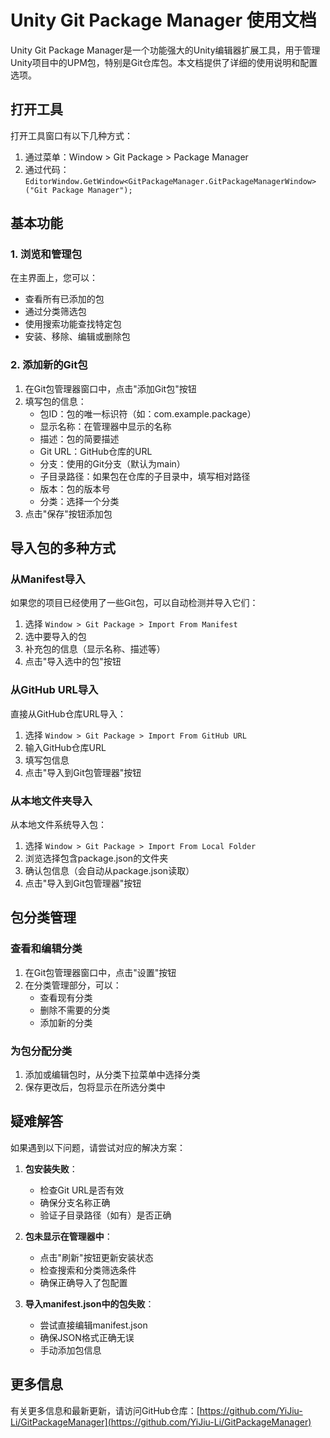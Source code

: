 # Unity Git Package Manager 使用文档

Unity Git Package Manager是一个功能强大的Unity编辑器扩展工具，用于管理Unity项目中的UPM包，特别是Git仓库包。本文档提供了详细的使用说明和配置选项。

## 打开工具

打开工具窗口有以下几种方式：

1. 通过菜单：Window > Git Package > Package Manager
2. 通过代码：`EditorWindow.GetWindow<GitPackageManager.GitPackageManagerWindow>("Git Package Manager");`

## 基本功能

### 1. 浏览和管理包

在主界面上，您可以：

- 查看所有已添加的包
- 通过分类筛选包
- 使用搜索功能查找特定包
- 安装、移除、编辑或删除包

### 2. 添加新的Git包

1. 在Git包管理器窗口中，点击"添加Git包"按钮
2. 填写包的信息：
   - 包ID：包的唯一标识符（如：com.example.package）
   - 显示名称：在管理器中显示的名称
   - 描述：包的简要描述
   - Git URL：GitHub仓库的URL
   - 分支：使用的Git分支（默认为main）
   - 子目录路径：如果包在仓库的子目录中，填写相对路径
   - 版本：包的版本号
   - 分类：选择一个分类
3. 点击"保存"按钮添加包

## 导入包的多种方式

### 从Manifest导入

如果您的项目已经使用了一些Git包，可以自动检测并导入它们：

1. 选择 `Window > Git Package > Import From Manifest`
2. 选中要导入的包
3. 补充包的信息（显示名称、描述等）
4. 点击"导入选中的包"按钮

### 从GitHub URL导入

直接从GitHub仓库URL导入：

1. 选择 `Window > Git Package > Import From GitHub URL`
2. 输入GitHub仓库URL
3. 填写包信息
4. 点击"导入到Git包管理器"按钮

### 从本地文件夹导入

从本地文件系统导入包：

1. 选择 `Window > Git Package > Import From Local Folder`
2. 浏览选择包含package.json的文件夹
3. 确认包信息（会自动从package.json读取）
4. 点击"导入到Git包管理器"按钮

## 包分类管理

### 查看和编辑分类

1. 在Git包管理器窗口中，点击"设置"按钮
2. 在分类管理部分，可以：
   - 查看现有分类
   - 删除不需要的分类
   - 添加新的分类

### 为包分配分类

1. 添加或编辑包时，从分类下拉菜单中选择分类
2. 保存更改后，包将显示在所选分类中

## 疑难解答

如果遇到以下问题，请尝试对应的解决方案：

1. **包安装失败**：
   - 检查Git URL是否有效
   - 确保分支名称正确
   - 验证子目录路径（如有）是否正确

2. **包未显示在管理器中**：
   - 点击"刷新"按钮更新安装状态
   - 检查搜索和分类筛选条件
   - 确保正确导入了包配置

3. **导入manifest.json中的包失败**：
   - 尝试直接编辑manifest.json
   - 确保JSON格式正确无误
   - 手动添加包信息

## 更多信息

有关更多信息和最新更新，请访问GitHub仓库：[https://github.com/YiJiu-Li/GitPackageManager](https://github.com/YiJiu-Li/GitPackageManager)

